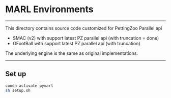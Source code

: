 # MARL Environments
---

This directory contains source code customized for PettingZoo Parallel api
- SMAC (v2) with support latest PZ parallel api (with truncation = done)
- GFootBall with support latest PZ parallel api (with truncation)

The underlying engine is the same as original implementations.

---

## Set up

```bash
conda activate pymarl
sh setup.sh
```